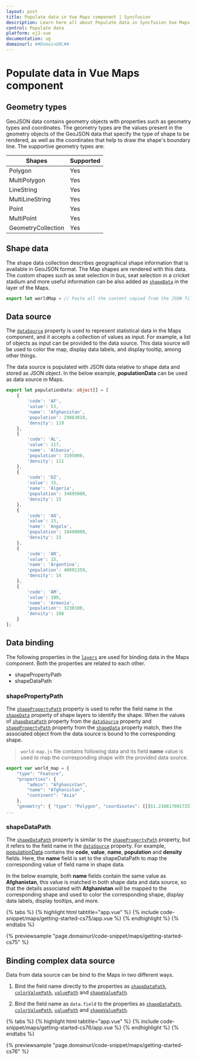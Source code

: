 ```yaml
---
layout: post
title: Populate data in Vue Maps component | Syncfusion
description: Learn here all about Populate data in Syncfusion Vue Maps component of Syncfusion Essential JS 2 and more.
control: Populate data 
platform: ej2-vue
documentation: ug
domainurl: ##DomainURL##
---
```


# Populate data in Vue Maps component

## Geometry types

GeoJSON data contains geometry objects with properties such as geometry types and coordinates. The geometry types are the values present in the geometry objects of the GeoJSON data that specify the type of shape to be rendered, as well as the coordinates that help to draw the shape's boundary line. The supportive geometry types are:

| **Shapes** | **Supported** |
| --- | --- |
|Polygon| Yes |
|MultiPolygon| Yes |
|LineString| Yes |
|MultiLineString| Yes |
|Point| Yes |
|MultiPoint| Yes |
|GeometryCollection| Yes |

## Shape data

The shape data collection describes geographical shape information that is available in GeoJSON format. The Map shapes are rendered with this data. The custom shapes such as seat selection in bus, seat selection in a cricket stadium and more useful information can be also added as [`shapeData`](https://ej2.syncfusion.com/vue/documentation/api/maps/layerSettingsModel/#shapedata) in the layer of the Maps.

```ts
export let worldMap = // Paste all the content copied from the JSON file.
```

## Data source

The [`dataSource`](https://ej2.syncfusion.com/vue/documentation/api/maps/layerSettingsModel/#datasource) property is used to represent statistical data in the Maps component, and it accepts a collection of values as input. For example, a list of objects as input can be provided to the data source. This data source will be used to color the map, display data labels, and display tooltip, among other things.

The data source is populated with JSON data relative to shape data and stored as JSON object. In the below example, **populationData** can be used as data source in Maps.

```ts
export let populationData: object[] = [
    {
        'code': 'AF',
        'value': 53,
        'name': 'Afghanistan',
        'population': 29863010,
        'density': 119
    },
    {
        'code': 'AL',
        'value': 117,
        'name': 'Albania',
        'population': 3195000,
        'density': 111
    },
    {
        'code': 'DZ',
        'value': 15,
        'name': 'Algeria',
        'population': 34895000,
        'density': 15
    },
    {
        'code': 'AO',
        'value': 15,
        'name': 'Angola',
        'population': 18498000,
        'density': 15
    },
    {
        'code': 'AR',
        'value': 15,
        'name': 'Argentina',
        'population': 40091359,
        'density': 14
    },
    {
        'code': 'AM',
        'value': 109,
        'name': 'Armenia',
        'population': 3230100,
        'density': 108
    }
];
```

## Data binding

The following properties in the [`layers`](https://ej2.syncfusion.com/vue/documentation/api/maps/layerSettingsModel/) are used for binding data in the Maps component. Both the properties are related to each other.

* shapePropertyPath
* shapeDataPath

### shapePropertyPath

The [`shapePropertyPath`](https://ej2.syncfusion.com/vue/documentation/api/maps/layerSettingsModel/#shapepropertypath) property is used to refer the field name in the [`shapeData`](https://ej2.syncfusion.com/vue/documentation/api/maps/layerSettingsModel/#shapedata) property of shape layers to identify the shape. When the values of [`shapeDataPath`](https://ej2.syncfusion.com/vue/documentation/api/maps/layerSettingsModel/#shapedatapath) property from the [`dataSource`](https://ej2.syncfusion.com/vue/documentation/api/maps/layerSettingsModel/#datasource) property and [`shapePropertyPath`](https://ej2.syncfusion.com/vue/documentation/api/maps/layerSettingsModel/#shapepropertypath) property from the [`shapeData`](https://ej2.syncfusion.com/vue/documentation/api/maps/layerSettingsModel/#shapedata) property match, then the associated object from the data source is bound to the corresponding shape.

>`world-map.js` file contains following data and its field **name** value is used to map the corresponding shape with the provided data source.

```javascript
export var world_map = {
    "type": "Feature",
    "properties": {
        "admin": "Afghanistan",
        "name": "Afghanistan",
        "continent": "Asia"
    },
    "geometry": { "type": "Polygon", "coordinates": [[[61.21081709172573, https://ej2.syncfusion.com/vue/documentation. },
...

```

### shapeDataPath

The [`shapeDataPath`](https://ej2.syncfusion.com/vue/documentation/api/maps/layerSettingsModel/#shapedatapath) property is similar to the [`shapePropertyPath`](https://ej2.syncfusion.com/vue/documentation/api/maps/layerSettingsModel/#shapepropertypath) property, but it refers to the field name in the [`dataSource`](https://ej2.syncfusion.com/vue/documentation/api/maps/layerSettingsModel/#datasource) property. For example, [populationData](#data-source) contains the **code**, **value**, **name**, **population** and **density** fields. Here, the **name** field is set to the shapeDataPath to map the corresponding value of field name in shape data.

In the below example, both **name** fields contain the same value as **Afghanistan**, this value is matched in both shape data and data source, so that the details associated with **Afghanistan** will be mapped to the corresponding shape and used to color the corresponding shape, display data labels, display tooltips, and more.

{% tabs %}
{% highlight html tabtitle="app.vue" %}
{% include code-snippet/maps/getting-started-cs75/app.vue %}
{% endhighlight %}
{% endtabs %}
        
{% previewsample "page.domainurl/code-snippet/maps/getting-started-cs75" %}

## Binding complex data source

Data from data source can be bind to the Maps in two different ways.

1. Bind the field name directly to the properties as [`shapeDataPath`](https://ej2.syncfusion.com/vue/documentation/api/maps/layerSettingsModel/#shapedatapath), [`colorValuePath`](https://ej2.syncfusion.com/vue/documentation/api/maps/markerSettingsModel/#colorvaluepath),
[`valuePath`](https://ej2.syncfusion.com/vue/documentation/api/maps/tooltipSettingsModel/#valuepath) and [`shapeValuePath`](https://ej2.syncfusion.com/vue/documentation/api/maps/markerSettingsModel/#shapevaluepath).

2. Bind the field name as `data.field` to the properties as [`shapeDataPath`](https://ej2.syncfusion.com/vue/documentation/api/maps/layerSettingsModel/#shapedatapath), [`colorValuePath`](https://ej2.syncfusion.com/vue/documentation/api/maps/markerSettingsModel/#colorvaluepath),
[`valuePath`](https://ej2.syncfusion.com/vue/documentation/api/maps/tooltipSettingsModel/#valuepath) and [`shapeValuePath`](https://ej2.syncfusion.com/vue/documentation/api/maps/markerSettingsModel/#shapevaluepath).

{% tabs %}
{% highlight html tabtitle="app.vue" %}
{% include code-snippet/maps/getting-started-cs76/app.vue %}
{% endhighlight %}
{% endtabs %}
        
{% previewsample "page.domainurl/code-snippet/maps/getting-started-cs76" %}